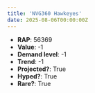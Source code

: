 ```yaml
---
title: 'NVG360 Hawkeyes'
date: 2025-08-06T00:00:00Z
---
```

- **RAP**: 56369
- **Value**: -1
- **Demand level**: -1
- **Trend**: -1
- **Projected?**: True
- **Hyped?**: True
- **Rare?**: True
